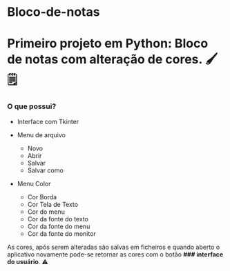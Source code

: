 # Bloco-de-notas
# Primeiro projeto em Python: Bloco de notas com alteração de cores. :paintbrush: :spiral_notepad: 

### O que possui?
- Interface com Tkinter
- Menu de arquivo
    - Novo 
    - Abrir
    - Salvar
    - Salvar como

 - Menu Color
     - Cor Borda
     - Cor Tela de Texto
     - Cor do menu
     - Cor da fonte do texto
     - Cor da fonte do menu
     - Cor da fonte do monitor
    
As cores, após serem alteradas são salvas em ficheiros e quando aberto o aplicativo novamente pode-se retornar as cores com o botão **### interface do usuário**. :warning: 

